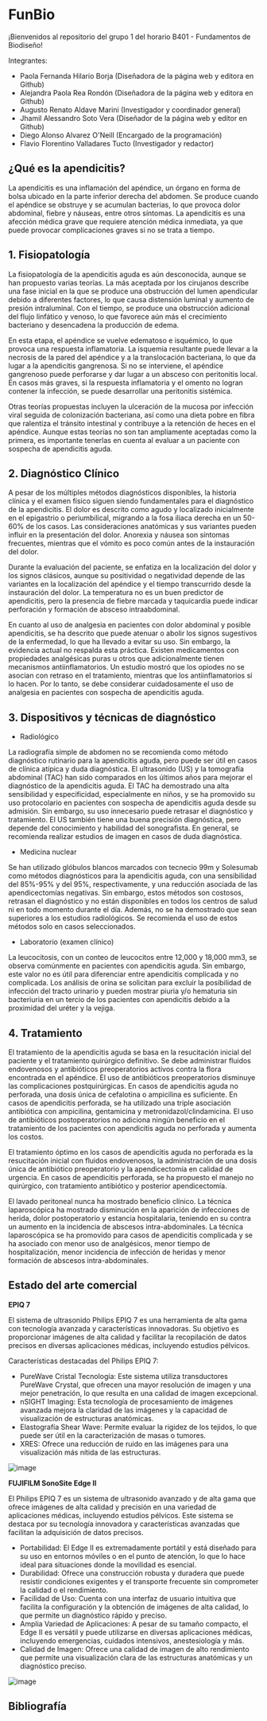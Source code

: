 # FunBio
¡Bienvenidos al repositorio del grupo 1 del horario B401 - Fundamentos de Biodiseño!

Integrantes:
- Paola Fernanda Hilario Borja (Diseñadora de la página web y editora en Github)
- Alejandra Paola Rea Rondón (Diseñadora de la página web y editora en Github)
- Augusto Renato Aldave Marini (Investigador y  coordinador general)
- Jhamil Alessandro Soto Vera (Diseñador de la página web y editor en Github)
- Diego Alonso Alvarez O'Neill (Encargado de la programación)
- Flavio Florentino Valladares Tucto (Investigador y redactor)

## **¿Qué es la apendicitis?**

La apendicitis es una inflamación del apéndice, un órgano en forma de bolsa ubicado en la parte inferior derecha del abdomen. Se produce cuando el apéndice se obstruye y se acumulan bacterias, lo que provoca dolor abdominal, fiebre y náuseas, entre otros síntomas. La apendicitis es una afección médica grave que requiere atención médica inmediata, ya que puede provocar complicaciones graves si no se trata a tiempo.

## **1. Fisiopatología** ##

La fisiopatología de la apendicitis aguda es aún desconocida, aunque se han propuesto varias teorías. La más aceptada por los cirujanos describe una fase inicial en la que se produce una obstrucción del lumen apendicular debido a diferentes factores, lo que causa distensión luminal y aumento de presión intraluminal. Con el tiempo, se produce una obstrucción adicional del flujo linfático y venoso, lo que favorece aún más el crecimiento bacteriano y desencadena la producción de edema.

En esta etapa, el apéndice se vuelve edematoso e isquémico, lo que provoca una respuesta inflamatoria. La isquemia resultante puede llevar a la necrosis de la pared del apéndice y a la translocación bacteriana, lo que da lugar a la apendicitis gangrenosa. Si no se interviene, el apéndice gangrenoso puede perforarse y dar lugar a un absceso con peritonitis local. En casos más graves, si la respuesta inflamatoria y el omento no logran contener la infección, se puede desarrollar una peritonitis sistémica.

Otras teorías propuestas incluyen la ulceración de la mucosa por infección viral seguida de colonización bacteriana, así como una dieta pobre en fibra que ralentiza el tránsito intestinal y contribuye a la retención de heces en el apéndice. Aunque estas teorías no son tan ampliamente aceptadas como la primera, es importante tenerlas en cuenta al evaluar a un paciente con sospecha de apendicitis aguda.

## **2. Diagnóstico Clínico** ##

A pesar de los múltiples métodos diagnósticos disponibles, la historia clínica y el examen físico siguen siendo fundamentales para el diagnóstico de la apendicitis. El dolor es descrito como agudo y localizado inicialmente en el epigastrio o periumbilical, migrando a la fosa iliaca derecha en un 50-60% de los casos. Las consideraciones anatómicas y sus variantes pueden influir en la presentación del dolor. Anorexia y náusea son síntomas frecuentes, mientras que el vómito es poco común antes de la instauración del dolor.

Durante la evaluación del paciente, se enfatiza en la localización del dolor y los signos clásicos, aunque su positividad o negatividad depende de las variantes en la localización del apéndice y el tiempo transcurrido desde la instauración del dolor. La temperatura no es un buen predictor de apendicitis, pero la presencia de fiebre marcada y taquicardia puede indicar perforación y formación de absceso intraabdominal.

En cuanto al uso de analgesia en pacientes con dolor abdominal y posible apendicitis, se ha descrito que puede atenuar o abolir los signos sugestivos de la enfermedad, lo que ha llevado a evitar su uso. Sin embargo, la evidencia actual no respalda esta práctica. Existen medicamentos con propiedades analgésicas puras u otros que adicionalmente tienen mecanismos antiinflamatorios. Un estudio mostró que los opiodes no se asocian con retraso en el tratamiento, mientras que los antiinflamatorios sí lo hacen. Por lo tanto, se debe considerar cuidadosamente el uso de analgesia en pacientes con sospecha de apendicitis aguda.

## **3. Dispositivos y técnicas de diagnóstico** ##

- Radiológico
  
La radiografía simple de abdomen no se recomienda como método diagnóstico rutinario para la apendicitis aguda, pero puede ser útil en casos de clínica atípica y duda diagnóstica. El ultrasonido (US) y la tomografía abdominal (TAC) han sido comparados en los últimos años para mejorar el diagnóstico de la apendicitis aguda. El TAC ha demostrado una alta sensibilidad y especificidad, especialmente en niños, y se ha promovido su uso protocolario en pacientes con sospecha de apendicitis aguda desde su admisión. Sin embargo, su uso innecesario puede retrasar el diagnóstico y tratamiento. El US también tiene una buena precisión diagnóstica, pero depende del conocimiento y habilidad del sonografista. En general, se recomienda realizar estudios de imagen en casos de duda diagnóstica.

- Medicina nuclear

Se han utilizado glóbulos blancos marcados con tecnecio 99m y Solesumab como métodos diagnósticos para la apendicitis aguda, con una sensibilidad del 85%-95% y del 95%, respectivamente, y una reducción asociada de las apendicectomías negativas. Sin embargo, estos métodos son costosos, retrasan el diagnóstico y no están disponibles en todos los centros de salud ni en todo momento durante el día. Además, no se ha demostrado que sean superiores a los estudios radiológicos. Se recomienda el uso de estos métodos solo en casos seleccionados.

- Laboratorio (examen clínico)

La leucocitosis, con un conteo de leucocitos entre 12,000 y 18,000 mm3, se observa comúnmente en pacientes con apendicitis aguda. Sin embargo, este valor no es útil para diferenciar entre apendicitis complicada y no complicada. Los análisis de orina se solicitan para excluir la posibilidad de infección del tracto urinario y pueden mostrar piuria y/o hematuria sin bacteriuria en un tercio de los pacientes con apendicitis debido a la proximidad del uréter y la vejiga. 

## **4. Tratamiento** ##

El tratamiento de la apendicitis aguda se basa en la resucitación inicial del paciente y el tratamiento quirúrgico definitivo. Se debe administrar fluidos endovenosos y antibióticos preoperatorios activos contra la flora encontrada en el apéndice. El uso de antibióticos preoperatorios disminuye las complicaciones postquirúrgicas. En casos de apendicitis aguda no perforada, una dosis única de cefalotina o ampicilina es suficiente. En casos de apendicitis perforada, se ha utilizado una triple asociación antibiótica con ampicilina, gentamicina y metronidazol/clindamicina. El uso de antibióticos postoperatorios no adiciona ningún beneficio en el tratamiento de los pacientes con apendicitis aguda no perforada y aumenta los costos.

El tratamiento óptimo en los casos de apendicitis aguda no perforada es la resucitación inicial con fluidos endovenosos, la administración de una dosis única de antibiótico preoperatorio y la apendicectomía en calidad de urgencia. En casos de apendicitis perforada, se ha propuesto el manejo no quirúrgico, con tratamiento antibiótico y posterior apendicectomía.

El lavado peritoneal nunca ha mostrado beneficio clínico. La técnica laparoscópica ha mostrado disminución en la aparición de infecciones de herida, dolor postoperatorio y estancia hospitalaria, teniendo en su contra un aumento en la incidencia de abscesos intra-abdominales. La técnica laparoscópica se ha promovido para casos de apendicitis complicada y se ha asociado con menor uso de analgésicos, menor tiempo de hospitalización, menor incidencia de infección de heridas y menor formación de abscesos intra-abdominales.

## **Estado del arte comercial** ##

**EPIQ 7**

El sistema de ultrasonido Philips EPIQ 7 es una herramienta de alta gama con tecnología avanzada y características innovadoras. Su objetivo es proporcionar imágenes de alta calidad y facilitar la recopilación de datos precisos en diversas aplicaciones médicas, incluyendo estudios pélvicos.

Características destacadas del Philips EPIQ 7:

- PureWave Cristal Tecnología: Este sistema utiliza transductores PureWave Crystal, que ofrecen una mayor resolución de imagen y una mejor penetración, lo que resulta en una calidad de imagen excepcional.
- nSIGHT Imaging: Esta tecnología de procesamiento de imágenes avanzada mejora la claridad de las imágenes y la capacidad de visualización de estructuras anatómicas.
- Elastografía Shear Wave: Permite evaluar la rigidez de los tejidos, lo que puede ser útil en la caracterización de masas o tumores.
- XRES: Ofrece una reducción de ruido en las imágenes para una visualización más nítida de las estructuras.

![image](https://github.com/Jhamil-Soto/FunBio/assets/143336307/2c1f5b21-cd85-47f4-b4ec-72981cb0cf87)

**FUJIFILM SonoSite Edge II**

El Philips EPIQ 7 es un sistema de ultrasonido avanzado y de alta gama que ofrece imágenes de alta calidad y precisión en una variedad de aplicaciones médicas, incluyendo estudios pélvicos. Este sistema se destaca por su tecnología innovadora y características avanzadas que facilitan la adquisición de datos precisos.

- Portabilidad: El Edge II es extremadamente portátil y está diseñado para su uso en entornos móviles o en el punto de atención, lo que lo hace ideal para situaciones donde la movilidad es esencial.
- Durabilidad: Ofrece una construcción robusta y duradera que puede resistir condiciones exigentes y el transporte frecuente sin comprometer la calidad o el rendimiento.
- Facilidad de Uso: Cuenta con una interfaz de usuario intuitiva que facilita la configuración y la obtención de imágenes de alta calidad, lo que permite un diagnóstico rápido y preciso.
- Amplia Variedad de Aplicaciones: A pesar de su tamaño compacto, el Edge II es versátil y puede utilizarse en diversas aplicaciones médicas, incluyendo emergencias, cuidados intensivos, anestesiología y más.
- Calidad de Imagen: Ofrece una calidad de imagen de alto rendimiento que permite una visualización clara de las estructuras anatómicas y un diagnóstico preciso.

![image](https://github.com/Jhamil-Soto/FunBio/assets/143336307/8aff5ec7-da61-4ec4-ab11-edc650895f65)


## Bibliografía




